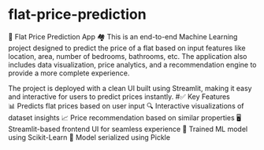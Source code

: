 # flat-price-prediction
🏢 Flat Price Prediction App 🏘️
This is an end-to-end Machine Learning project designed to predict the price of a flat based on input features like location, area, number of bedrooms, bathrooms, etc. The application also includes data visualization, price analytics, and a recommendation engine to provide a more complete experience.

The project is deployed with a clean UI built using Streamlit, making it easy and interactive for users to predict prices instantly.
#✅ Key Features<br>
    📊 Predicts flat prices based on user input
    🔍 Interactive visualizations of dataset insights
    📈 Price recommendation based on similar properties
    🖥️ Streamlit-based frontend UI for seamless experience
    🧠 Trained ML model using Scikit-Learn
    💾 Model serialized using Pickle

